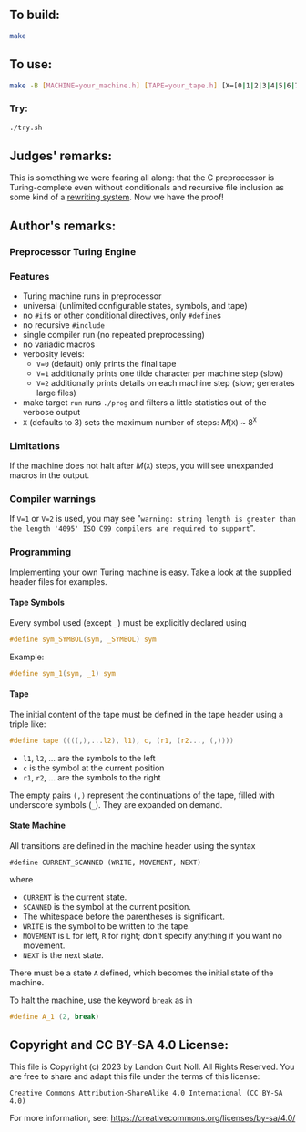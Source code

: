 ## To build:

```sh
make
```


## To use:

```sh
make -B [MACHINE=your_machine.h] [TAPE=your_tape.h] [X=[0|1|2|3|4|5|6|7|8|9]] [V=[0|1|2]] run
```


### Try:

```sh
./try.sh
```


## Judges' remarks:

This is something we were fearing all along: that the C preprocessor is Turing-complete
even without conditionals and recursive file inclusion as some kind of a
[rewriting system](https://en.wikipedia.org/wiki/Rewriting). Now we have the proof!


## Author's remarks:

### Preprocessor Turing Engine

### Features

- Turing machine runs in preprocessor
- universal (unlimited configurable states, symbols, and tape)
- no `#if`s or other conditional directives, only `#define`s
- no recursive `#include`
- single compiler run (no repeated preprocessing)
- no variadic macros
- verbosity levels:
  + `V=0` (default) only prints the final tape
  + `V=1` additionally prints one tilde character per machine step (slow)
  + `V=2` additionally prints details on each machine step (slow; generates large files)
- make target `run` runs `./prog` and filters a little statistics out of the verbose output
- `X` (defaults to 3) sets the maximum number of steps: *M*(`X`) ~ 8<sup>`X`</sup>


### Limitations

If the machine does not halt after *M*(`X`) steps, you will see unexpanded
macros in the output.


### Compiler warnings

If `V=1` or `V=2` is used, you may see "`warning: string length is greater than
the length '4095' ISO C99 compilers are required to support`".


### Programming

Implementing your own Turing machine is easy. Take a look at the supplied header
files for examples.


#### Tape Symbols

Every symbol used (except `_`) must be explicitly declared using

```c
#define sym_SYMBOL(sym, _SYMBOL) sym
```

Example:

```c
#define sym_1(sym, _1) sym
```


#### Tape

The initial content of the tape must be defined in the tape header using a
triple like:

```c
#define tape ((((,),...l2), l1), c, (r1, (r2..., (,))))
```

- `l1`, `l2`, ... are the symbols to the left
- `c` is the symbol at the current position
- `r1`, `r2`, ... are the symbols to the right

The empty pairs `(,)` represent the continuations of the tape, filled with
underscore symbols (`_`). They are expanded on demand.


#### State Machine

All transitions are defined in the machine header using the syntax

```
#define CURRENT_SCANNED (WRITE, MOVEMENT, NEXT)
```

where

- `CURRENT` is the current state.
- `SCANNED` is the symbol at the current position.
- The whitespace before the parentheses is significant.
- `WRITE` is the symbol to be written to the tape.
- `MOVEMENT` is `L` for left, `R` for right; don't specify anything if you
want no movement.
- `NEXT` is the next state.

There must be a state `A` defined, which becomes the initial state of the
machine.

To halt the machine, use the keyword `break` as in

```c
#define A_1 (2, break)
```


## Copyright and CC BY-SA 4.0 License:

This file is Copyright (c) 2023 by Landon Curt Noll.  All Rights Reserved.
You are free to share and adapt this file under the terms of this license:

    Creative Commons Attribution-ShareAlike 4.0 International (CC BY-SA 4.0)

For more information, see: https://creativecommons.org/licenses/by-sa/4.0/
